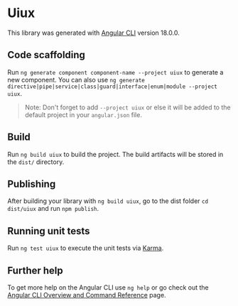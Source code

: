 # Uiux

This library was generated with [Angular CLI](https://github.com/angular/angular-cli) version 18.0.0.

## Code scaffolding

Run `ng generate component component-name --project uiux` to generate a new component. You can also use `ng generate directive|pipe|service|class|guard|interface|enum|module --project uiux`.
> Note: Don't forget to add `--project uiux` or else it will be added to the default project in your `angular.json` file. 

## Build

Run `ng build uiux` to build the project. The build artifacts will be stored in the `dist/` directory.

## Publishing

After building your library with `ng build uiux`, go to the dist folder `cd dist/uiux` and run `npm publish`.

## Running unit tests

Run `ng test uiux` to execute the unit tests via [Karma](https://karma-runner.github.io).

## Further help

To get more help on the Angular CLI use `ng help` or go check out the [Angular CLI Overview and Command Reference](https://angular.dev/tools/cli) page.
